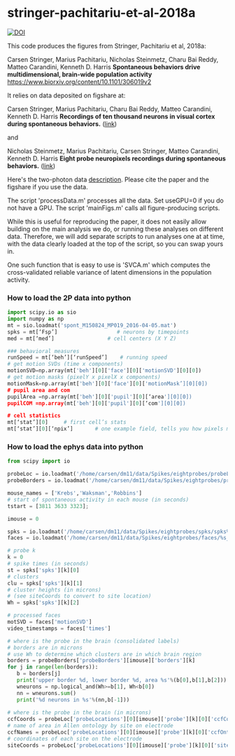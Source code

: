 # stringer-pachitariu-et-al-2018a
[![DOI](https://zenodo.org/badge/130262484.svg)](https://zenodo.org/badge/latestdoi/130262484)


This code produces the figures from Stringer, Pachitariu et al, 2018a:

Carsen Stringer, Marius Pachitariu, Nicholas Steinmetz, Charu Bai Reddy, Matteo Carandini, Kenneth D. Harris
**Spontaneous behaviors drive multidimensional, brain-wide population activity**
https://www.biorxiv.org/content/10.1101/306019v2

It relies on data deposited on figshare at:

Carsen Stringer, Marius Pachitariu, Charu Bai Reddy, Matteo Carandini, Kenneth D. Harris
**Recordings of ten thousand neurons in visual cortex during spontaneous behaviors.** ([link](https://figshare.com/articles/Recordings_of_ten_thousand_neurons_in_visual_cortex_during_spontaneous_behaviors/6163622))

and

Nicholas Steinmetz, Marius Pachitariu, Carsen Stringer, Matteo Carandini, Kenneth D. Harris
**Eight probe neuropixels recordings during spontaneous behaviors.** ([link](https://figshare.com/articles/Eight-probe_Neuropixels_recordings_during_spontaneous_behaviors/7739750))

Here's the two-photon data [description](dataSharing.pdf). Please cite the paper and the figshare if you use the data.

The script 'processData.m' processes all the data. Set useGPU=0 if you do not have a GPU. The script 'mainFigs.m' calls all figure-producing scripts. 

While this is useful for reproducing the paper, it does not easily allow building on the main analysis we do, or running these analyses on different data. Therefore, we will add separate scripts to run analyses one at at time, with the data clearly loaded at the top of the script, so you can swap yours in. 

One such function that is easy to use is 'SVCA.m' which computes the cross-validated reliable variance of latent dimensions in the population activity.

### How to load the 2P data into python ###
```python
import scipy.io as sio
import numpy as np
mt = sio.loadmat('spont_M150824_MP019_2016-04-05.mat')
spks = mt[‘Fsp’]                   # neurons by timepoints
med = mt[‘med’]                 # cell centers (X Y Z)

### behavioral measures
runSpeed = mt[‘beh’][‘runSpeed’]    # running speed
# get motion SVDs (time x components)
motionSVD=np.array(mt['beh'][0]['face'][0]['motionSVD'][0][0])  
# get motion masks (pixelY x pixelX x components)
motionMask=np.array(mt['beh'][0]['face'][0]['motionMask’][0][0])     
# pupil area and com
pupilArea =np.array(mt['beh'][0]['pupil'][0][‘area'][0][0])  
pupilCOM =np.array(mt['beh'][0]['pupil'][0][‘com'][0][0])  

# cell statistics
mt[‘stat’][0]     # first cell’s stats
mt[‘stat’][0][‘npix’]       # one example field, tells you how pixels make up the cell
```

### How to load the ephys data into python ###
```python
from scipy import io

probeLoc = io.loadmat('/home/carsen/dm11/data/Spikes/eightprobes/probeLocations.mat')
probeBorders = io.loadmat('/home/carsen/dm11/data/Spikes/eightprobes/probeBorders.mat', squeeze_me=True)

mouse_names = ['Krebs','Waksman','Robbins']
# start of spontaneous activity in each mouse (in seconds)
tstart = [3811 3633 3323];

imouse = 0

spks = io.loadmat('/home/carsen/dm11/data/Spikes/eightprobes/spks/spks%s_Feb18.mat'%mouse_names[imouse], squeeze_me=True)
faces = io.loadmat('/home/carsen/dm11/data/Spikes/eightprobes/faces/%s_face_proc.mat'%mouse_names[imouse], squeeze_me=True)

# probe k
k = 0
# spike times (in seconds)
st = spks['spks'][k][0]
# clusters
clu = spks['spks'][k][1]
# cluster heights (in microns)
# (see siteCoords to convert to site location)
Wh = spks['spks'][k][2]

# processed faces
motSVD = faces['motionSVD']
video_timestamps = faces['times']

# where is the probe in the brain (consolidated labels)
# borders are in microns
# use Wh to determine which clusters are in which brain region
borders = probeBorders['probeBorders'][imouse]['borders'][k]
for j in range(len(borders)):
   b = borders[j]
   print('upper border %d, lower border %d, area %s'%(b[0],b[1],b[2]))
   wneurons = np.logical_and(Wh>=b[1], Wh<b[0])
   nn = wneurons.sum()
   print('%d neurons in %s'%(nn,b[-1]))
   
# where is the probe in the brain (in microns)
ccfCoords = probeLoc['probeLocations'][0][imouse]['probe'][k][0]['ccfCoords']
# name of area in Allen ontology by site on electrode
ccfNames = probeLoc['probeLocations'][0][imouse]['probe'][k][0]['ccfOntology']
# coordinates of each site on the electrode
siteCoords = probeLoc['probeLocations'][0][imouse]['probe'][k][0]['siteCoords']
```
